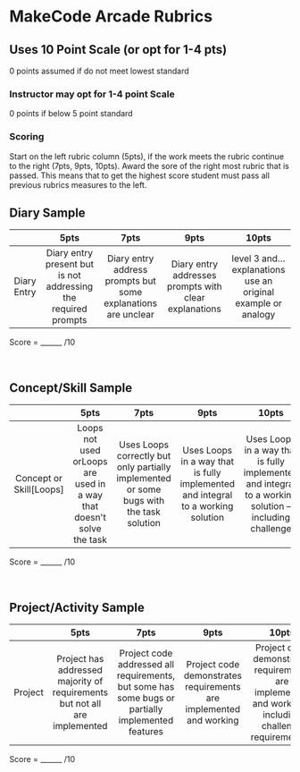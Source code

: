 # MakeCode Arcade Rubrics

##  Uses 10 Point Scale (or opt for 1-4 pts) 

0 points assumed if do not meet lowest standard  

### Instructor may opt for 1-4 point Scale

0 points if below 5 point standard

### Scoring  
Start on the left rubric column (5pts), if the work meets the rubric continue to the right (7pts, 9pts, 10pts). Award the sore of the right most rubric that is passed.  This means that to get the highest score student must pass all previous rubrics measures to the left.

## Diary Sample

|   | 5pts | 7pts | 9pts | 10pts |
|:---:|:---:|:---:|:---:|:---:|
| Diary Entry | Diary entry present but is not addressing the required prompts | Diary entry address prompts but some explanations are unclear  | Diary entry addresses prompts with clear explanations | level 3 and… explanations use an original example or analogy |

Score = \_\_\_\_\_\_ /10

&nbsp;  

## Concept/Skill Sample

|   | 5pts | 7pts | 9pts | 10pts |
|:---:|:---:|:---:|:---:|:---:|
| Concept or Skill[Loops] | Loops not used orLoops are used in a way that doesn't solve the task  | Uses Loops correctly but only partially implemented or some bugs with the task solution | Uses Loops in a way that is fully implemented and integral to a working solution | Uses Loops in a way that is fully implemented and integral to a working solution – including challenge |

Score = \_\_\_\_\_\_ /10

&nbsp;  

## Project/Activity Sample

|   | 5pts | 7pts | 9pts | 10pts |
|:---:|:---:|:---:|:---:|:---:|
| Project | Project has addressed majority of requirements but not all are implemented | Project code addressed all requirements, but some has some bugs or partially implemented features | Project code demonstrates requirements are implemented and working | Project code demonstrates requirements are implemented and working – including challenge requirement(s) |

Score = \_\_\_\_\_\_ /10